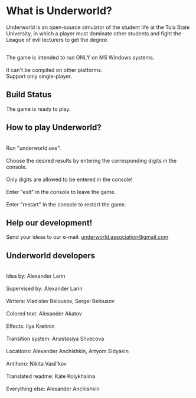 What is Underworld?
===================

Underworld is an open-source simulator of the student 
life at the Tula State University, in which a player must 
dominate other students and fight the League of evil lecturers 
to get the degree.

<br>The game is intended to run ONLY on MS Windows systems.</br>
<br>It can't be compiled on other platforms.</br>
Support only single-player.


Build Status
------------

The game is ready to play. 

How to play Underworld?
------------

<br>Run "underworld.exe".</br>
<br>Choose the desired results by entering the corresponding digits in the console.</br>
<br>Only digits are allowed to be entered in the console!</br>
<br>Enter "exit" in the console to leave the game.</br>
<br>Enter "restart" in the console to restart the game.</br>

Help our development!
------------

Send your ideas to our e-mail: underworld.association@gmail.com


Underworld developers
------------

<br>Idea by: Alexander Larin</br>
<br>Supervised by: Alexander Larin</br>
<br>Writers: Vladislav Belousov, Sergei Belousov</br>
<br>Colored text: Alexander Akatov</br>
<br>Effects: Ilya Kretinin</br>
<br>Transition system: Anastasiya Shvecova</br>
<br>Locations: Alexander Anchishkin, Artyom Sidyakin</br>
<br>Antihero: Nikita Vasil'kov</br>
<br>Translated readme: Kate Kolykhalina</br>
<br>Everything else: Alexander Anchishkin</br>